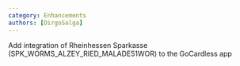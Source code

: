 ```yaml
---
category: Enhancements
authors: [DirgoSalga]
---
```


Add integration of Rheinhessen Sparkasse (SPK_WORMS_ALZEY_RIED_MALADE51WOR) to the GoCardless app